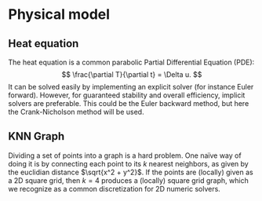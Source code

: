 # Physical model
## Heat equation
The heat equation is a common parabolic Partial Differential Equation (PDE):
$$
\frac{\partial T}{\partial t} = \Delta u.
$$
It can be solved easily by implementing an explicit solver (for instance Euler forward). However, for guaranteed stability and overall efficiency, implicit solvers are preferable. This could be the Euler backward method, but here the Crank-Nicholson method will be used.  
## KNN Graph
Dividing a set of points into a graph is a hard problem. One naïve way of doing it is by connecting each point to its $k$ nearest neighbors, as given by the euclidian distance $\sqrt{x^2 + y^2}$. If the points are (locally) given as a 2D square grid, then $k = 4$ produces a (locally) square grid graph, which we recognize as a common discretization for 2D numeric solvers.
